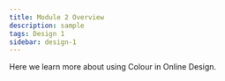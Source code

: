 ```yaml
---
title: Module 2 Overview
description: sample
tags: Design 1
sidebar: design-1
---
```


Here we learn more about using Colour in Online Design.
